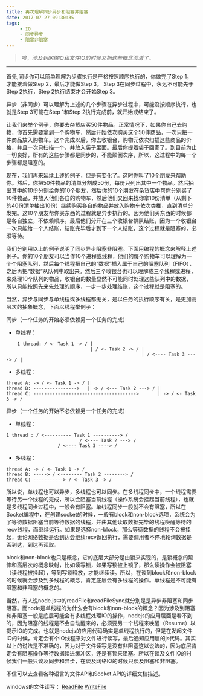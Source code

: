 ```yaml
---
title: 再次理解同步异步和阻塞非阻塞
date: 2017-07-27 09:30:35
tags:
     - IO
     - 同步异步
     - 阻塞非阻塞
---
```


> *唉，涉及到网络IO和文件IO的时候又把这些概念混淆了。*

--- 

首先,同步你可以简单理解为步骤执行是严格按照顺序执行的，你做完了Step 1， 才能接着做Step 2，最后才能做Step 3。 Step 3在同步过程中，永远不可能先于Step 2执行，Step 2执行结束才会开始Step 3。

异步（非同步）可以理解为上述的几个步骤在异步过程中，可能没按顺序执行，也就是Step 3可能在Step 1和Step 2执行完成前，就开始或结束了。

让我们来举个例子，你要去杂货店买50件物品。正常情况下，如果你自己去购物，你首先需要拿到一个购物车，然后开始依次购买这个50件商品，一次只把一件商品放入购物车。这个完成以后，你去收银台，购物元依次扫描这些商品的价格，并且一次只扫描一个，并放入袋子里面。最后你提着袋子回家了。到目前为止一切良好，所有的这些步骤都是同步的，不能颠倒次序，所以，这过程中的每一个步骤都是阻塞的。

现在，我们再来延续上述的例子，但是有变化了。这时你叫了10个朋友来帮助你。然后，你把50件物品的清单分割成50份，每份只列出其中一个物品。然后抽出其中的10份分别给你的10个朋友，然后你的10个朋友在杂货店中帮你分别买了10件物品，并放入他们各自的购物车，然后他们又回来找你拿10份清单（从剩下的40份清单抽出10份）继续购买各自的物品并放入购物车依次类推，直到清单分发完。这10个朋友帮你买东西的过程就是异步执行的。因为他们买东西的时候都是各自独立，不依赖顺序。最后他们分开在三个收银台排队结账，因为一个收银台一次只能给一个人结账，结账完毕后才到下一个人结账，这个过程就是阻塞的，必须等待。

我们分别用以上的例子说明了同步异步阻塞非阻塞。下面用编程的概念来解释上述例子。你的10个朋友可以当作10个进程或线程，他们的每个购物车可以理解为一个个阻塞队列，然后每个线程把自己的“数据”插入属于自己的阻塞队列（FIFO），之后再把“数据”从队列中取出来。然后三个收银台也可以理解成三个线程或进程，来处理10个队列的物品，收银台的数量显然不可能同时处理这些队列中的数据，所以只能按照先来先处理的顺序，一步一步处理结账，这个过程就是阻塞的。

当然，异步与同步与单线程或多线程都无关，是以任务的执行顺序有关，是更加高层次的抽象概念，下面以线程举例子：

同步（一个任务的开始必须依赖另一个任务的完成）

- 单线程：
 ```
     1 thread: / <- Task 1 -> / |
                                | / <- Task 2 -> / |
                                                   | / <---- Task 3 ----> / |
 ```

 - 多线程：

 ```
thread A: -> / <- Task 1 -> / |
thread B: ---------------->   | -> / <--- Task 2 ---> / |
thread C: -------------------------------------->       | -> / <- Task 3 -> /
 ```

 异步（一个任务的开始不必依赖另一个任务的完成）

 - 单线程：

 ```
1 thread : / <---------- Task 1 ----------> /
                            / <---- Task 2 ---> /
                    / <---- Task 3 ----> /
 ```

 - 多线程：

 ```
thread A: -> / <- Task 1 -> /
thread B: -----> / <-------- Task 2 --------> /
thread C: -----------> / <- Task 3 -> /
 ```

 所以说，单线程也可以异步，多线程也可以同步。在多线程同步中，一个线程需要等待另一个线程的完成，所以会阻塞当前线程（操作系统会挂起当前线程），也就是多线程同步过程中，一般会有阻塞。单线程同步一般就不会有阻塞，所以在Socket编程中，在创建socket的时候，一般有block和non-block选项，系统会为了等待数据阻塞当前等待数据的线程，并由其他读取数据完毕的线程唤醒等待的recv线程，而继续运行。如果是选择non-block，那么等待数据的线程不会被挂起，无论网络数据是否到达会继续recv返回执行，需要调用者不停地轮询数据是否到达，到达再读取。

 block和non-block也只是概念，它的底层大部分是由锁来实现的，是锁概念的延伸和高层次的概念映射，比如读写锁，如果写锁被上锁了，那么读操作会被阻塞（读线程被挂起），等到写锁释放，才能继续读。所以，在谈到block和non-block的时候就会涉及到多线程的概念，肯定底层会有多线程的操作。单线程是不可能有阻塞和非阻塞的概念的。

 当然，有人说node.js中的readFile和readFileSync就分别是是异步非阻塞和同步阻塞。而node是单线程的为什么会有block和non-block的概念？因为涉及到阻塞和非阻塞一般是底层可能会有多线程处理IO的操作，nodejs的应用层面是看不到的，因为阻塞的线程是不会自动醒来的，必须要另一个线程来唤醒（Resume）以提示IO的完成。也就是nodejs的应用代码确实是单线程执行的，但是在发起文件IO的时候，肯定会有个IO线程来对文件进行读写，最后通知应用层的js代码。其实以上的说法是不准确的，因为对于文件读写是没有非阻塞这以说法的，因为底层肯定会有阻塞操作等待数据读进缓冲区，还是有锁来阻塞。所以在谈及文件IO的时候我们一般只谈及同步和异步，在谈及网络IO的时候只谈及阻塞和非阻塞。

 不信可以去查看各种语言的文件API和Socket API的详细文档描述。

 windows的文件读写： [ReadFile](https://msdn.microsoft.com/en-us/library/windows/desktop/aa365467(v=vs.85).aspx)  [WriteFile](https://msdn.microsoft.com/en-us/library/windows/desktop/aa365747(v=vs.85).aspx)

